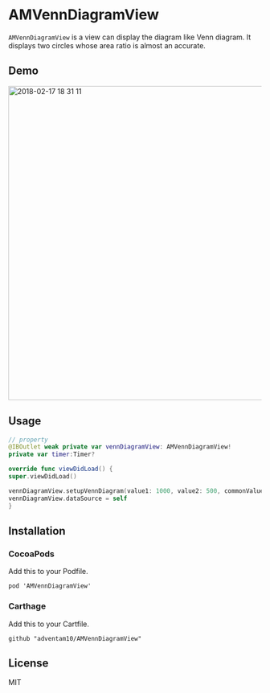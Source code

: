 # AMVennDiagramView

`AMVennDiagramView` is a view can display the diagram like Venn diagram. It displays two circles whose area ratio is almost an accurate.

## Demo

<img width="625" alt="2018-02-17 18 31 11" src="https://user-images.githubusercontent.com/34936885/36340126-8ab246d8-1419-11e8-9889-82ba9661ab5a.png">


## Usage

```swift
// property
@IBOutlet weak private var vennDiagramView: AMVennDiagramView!
private var timer:Timer?

override func viewDidLoad() {
super.viewDidLoad()

vennDiagramView.setupVennDiagram(value1: 1000, value2: 500, commonValue: 200)
vennDiagramView.dataSource = self
}

```

## Installation

### CocoaPods

Add this to your Podfile.
```ogdl
pod 'AMVennDiagramView'
```

### Carthage

Add this to your Cartfile.

```ogdl
github "adventam10/AMVennDiagramView"
```

## License

MIT
